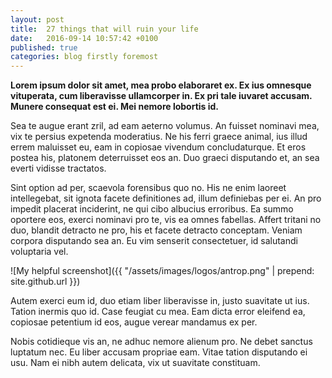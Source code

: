 ```yaml
---
layout: post
title:  27 things that will ruin your life
date:   2016-09-14 10:57:42 +0100
published: true
categories: blog firstly foremost
---
```


**Lorem ipsum dolor sit amet, mea probo elaboraret ex. Ex ius omnesque vituperata, cum liberavisse ullamcorper in. Ex pri tale iuvaret accusam. Munere consequat est ei. Mei nemore lobortis id.**

Sea te augue erant zril, ad eam aeterno volumus. An fuisset nominavi mea, vix te persius expetenda moderatius. Ne his ferri graece animal, ius illud errem maluisset eu, eam in copiosae vivendum concludaturque. Et eros postea his, platonem deterruisset eos an. Duo graeci disputando et, an sea everti vidisse tractatos.

Sint option ad per, scaevola forensibus quo no. His ne enim laoreet intellegebat, sit ignota facete definitiones ad, illum definiebas per ei. An pro impedit placerat inciderint, ne qui cibo albucius erroribus. Ea summo oportere eos, exerci nominavi pro te, vis ea omnes fabellas. Affert tritani no duo, blandit detracto ne pro, his et facete detracto conceptam. Veniam corpora disputando sea an. Eu vim senserit consectetuer, id salutandi voluptaria vel.

![My helpful screenshot]({{ "/assets/images/logos/antrop.png" | prepend: site.github.url }})

Autem exerci eum id, duo etiam liber liberavisse in, justo suavitate ut ius. Tation inermis quo id. Case feugiat cu mea. Eam dicta error eleifend ea, copiosae petentium id eos, augue verear mandamus ex per.

Nobis cotidieque vis an, ne adhuc nemore alienum pro. Ne debet sanctus luptatum nec. Eu liber accusam propriae eam. Vitae tation disputando ei usu. Nam ei nibh autem delicata, vix ut suavitate constituam.
